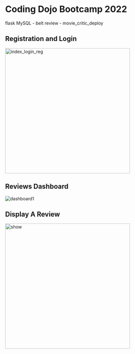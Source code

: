 # Coding Dojo Bootcamp 2022
flask MySQL - belt review - movie_critic_deploy

## Registration and Login

<img width="400" alt="index_login_reg" src="https://user-images.githubusercontent.com/99504059/180505332-096b4bf7-6603-4232-8995-289e4233ffba.png">

## Reviews Dashboard

![dashboard1](https://user-images.githubusercontent.com/99504059/180506004-11952111-25e3-40ea-a9f4-c6d2cb7e613f.png)

## Display A Review

<img width="400" alt="show" src="https://user-images.githubusercontent.com/99504059/180505474-f6cf056b-d89b-4bf4-b949-638bd6fd9704.png">
